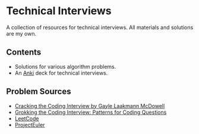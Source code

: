 # Technical Interviews

A collection of resources for technical interviews. All materials and solutions are my own.

## Contents

- Solutions for various algorithm problems.
- An [Anki](https://docs.ankiweb.net/) deck for technical interviews.

## Problem Sources

- [Cracking the Coding Interview by Gayle Laakmann McDowell](https://www.crackingthecodinginterview.com/)
- [Grokking the Coding Interview: Patterns for Coding Questions](https://www.educative.io/courses/)
- [LeetCode](https://leetcode.com/)
- [ProjectEuler](https://projecteuler.info/)
